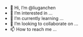 - 👋 Hi, I’m @liuganchen
- 👀 I’m interested in ...
- 🌱 I’m currently learning ...
- 💞️ I’m looking to collaborate on ...
- 📫 How to reach me ...

<!---
liuganchen/liuganchen is a ✨ special ✨ repository because its `README.md` (this file) appears on your GitHub profile.
You can click the Preview link to take a look at your changes.
--->
